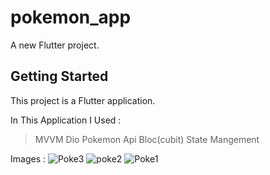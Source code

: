 # pokemon_app

A new Flutter project.

## Getting Started

This project is a Flutter application.

In This Application I Used :
> MVVM
> Dio
> Pokemon Api
> Bloc(cubit) State Mangement

Images :
![Poke3](https://github.com/ZiadAhmedHelmy/Pokemon_app/assets/145056091/b53d80ed-aa6a-4323-b76e-8a8a22c5ea34)
![poke2](https://github.com/ZiadAhmedHelmy/Pokemon_app/assets/145056091/2c54e0c8-d51e-416e-922a-54bd38566407)
![Poke1](https://github.com/ZiadAhmedHelmy/Pokemon_app/assets/145056091/65e92835-8ee0-4609-b948-d8e5f1cfc7b3)

